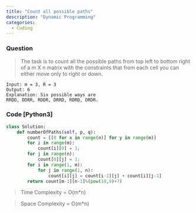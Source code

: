 ```yaml
---
title: "Count all possible paths"
description: "Dynamic Programming"
categories:
  - Coding
---
```


### Question

> The task is to count all the possible paths from top left to bottom right of a m X n matrix with the constraints that from each cell you can either move only to right or down.

```
Input: m = 3, R = 3
Output: 6
Explanation: Six possible ways are
RRDD, DDRR, RDDR, DRRD, RDRD, DRDR.
```

### Code [Python3]

```python
class Solution:
	def numberOfPaths(self, p, q):
		count = [[0 for x in range(n)] for y in range(m)]
		for i in range(m):
            count[i][0] = 1;
        for j in range(n):
            count[0][j] = 1;
        for i in range(1, m):
            for j in range(1, n):             
                count[i][j] = count[i-1][j] + count[i][j-1]
        return count[m-1][n-1]%(pow(10,9)+7)        

```

> Time Complexity = O(m*n)
              
> Space Complexity = O(m*n)
